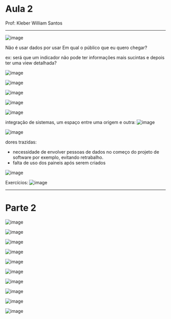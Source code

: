 # Aula 2

Prof: Kleber William Santos
______________________________

![image](https://github.com/gvms23/pos-graduacao-bi-analytics/assets/24459642/df7e6535-324f-451f-9a8a-f4a041afc8d2)


Não é usar dados por usar
Em qual o público que eu quero chegar?

ex: será que um indicador não pode ter informações mais sucintas e depois ter uma view detalhada?

![image](https://github.com/gvms23/pos-graduacao-bi-analytics/assets/24459642/b4db5055-4092-4ac2-b2e4-a790ceda1bd0)

![image](https://github.com/gvms23/pos-graduacao-bi-analytics/assets/24459642/10298c74-e890-414d-8e6e-2b11de19b9f1)

![image](https://github.com/gvms23/pos-graduacao-bi-analytics/assets/24459642/8c36d215-210a-4102-9940-b94773492987)

![image](https://github.com/gvms23/pos-graduacao-bi-analytics/assets/24459642/ebe7688f-d29c-4848-90e7-f1184aa68535)

![image](https://github.com/gvms23/pos-graduacao-bi-analytics/assets/24459642/fa784c0b-93ea-42e0-ad49-79b9b9413a7a)

integração de sistemas, um espaço entre uma origem e outra:
![image](https://github.com/gvms23/pos-graduacao-bi-analytics/assets/24459642/db2180b7-bb45-4aa0-8e5e-7f58ee6563b0)

![image](https://github.com/gvms23/pos-graduacao-bi-analytics/assets/24459642/93b03ef9-f62c-4854-9358-2972cc5c56e9)


dores trazidas:
- necessidade de envolver pessoas de dados no começo do projeto de software por exemplo, evitando retrabalho.
- falta de uso dos paineis após serem criados

![image](https://github.com/gvms23/pos-graduacao-bi-analytics/assets/24459642/f943bd59-ab99-49ee-a9d5-74b65c44c77b)


Exercícios:
![image](https://github.com/gvms23/pos-graduacao-bi-analytics/assets/24459642/b6a4ae62-7581-43ca-9836-081f8ffeb2e7)



____________
# Parte 2

![image](https://github.com/gvms23/pos-graduacao-bi-analytics/assets/24459642/3b2c5328-2d34-4de2-9eae-145f4e3033ee)

![image](https://github.com/gvms23/pos-graduacao-bi-analytics/assets/24459642/e0ae63c9-319e-45a9-9a89-fb9c8be59ce7)

![image](https://github.com/gvms23/pos-graduacao-bi-analytics/assets/24459642/dbd128a7-e6c7-4ad2-aa81-2fb406834a87)

![image](https://github.com/gvms23/pos-graduacao-bi-analytics/assets/24459642/3f328928-bab2-4a51-850e-0e3bd6ccc1d1)

![image](https://github.com/gvms23/pos-graduacao-bi-analytics/assets/24459642/6945eb8d-5b45-4270-90a8-fbfbe8a9af62)

![image](https://github.com/gvms23/pos-graduacao-bi-analytics/assets/24459642/8ad20d4b-8c20-4375-adf7-b6ac87ad3e0a)

![image](https://github.com/gvms23/pos-graduacao-bi-analytics/assets/24459642/5383b289-a439-49f5-80a5-6dd48361365d)

![image](https://github.com/gvms23/pos-graduacao-bi-analytics/assets/24459642/aa53addc-7772-485e-9204-6196c6751266)

![image](https://github.com/gvms23/pos-graduacao-bi-analytics/assets/24459642/c1a04516-2056-467d-b3cb-73c3246beb7b)

![image](https://github.com/gvms23/pos-graduacao-bi-analytics/assets/24459642/a65bf22a-4e4a-4594-b870-f12ad5a73526)


